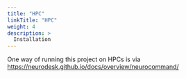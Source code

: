 ```yaml
---
title: "HPC"
linkTitle: "HPC"
weight: 4
description: >
  Installation
---
```


One way of running this project on HPCs is via https://neurodesk.github.io/docs/overview/neurocommand/
